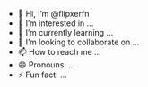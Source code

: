 - 👋 Hi, I’m @flipxerfn
- 👀 I’m interested in ...
- 🌱 I’m currently learning ...
- 💞️ I’m looking to collaborate on ...
- 📫 How to reach me ...
- 😄 Pronouns: ...
- ⚡ Fun fact: ...

<!---
flipxerfn/flipxerfn is a ✨ special ✨ repository because its `README.md` (this file) appears on your GitHub profile.
You can click the Preview link to take a look at your changes.
--->
